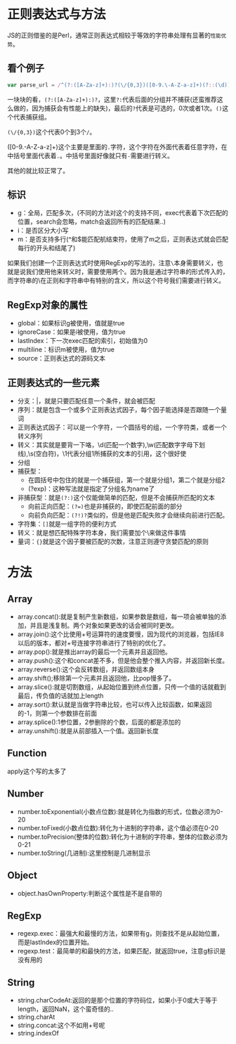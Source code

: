 # 正则表达式与方法
JS的正则借鉴的是Perl，通常正则表达式相较于等效的字符串处理有显著的`性能优势`。

## 看个例子
```javascript
var parse_url = /^(?:([A-Za-z]+):)?(\/{0,3})([0-9.\-A-Z-a-z]+)(?::(\d))?(?:\/([^?#]*))?(?:\?([^#]*))?(?:#(.*))?$/;
```

一块块的看，`(?:([A-Za-z]+):)?`，这里`?:`代表后面的分组并不捕获(还蛮推荐这么做的，因为捕获会有性能上的缺失)，最后的`?`代表是可选的，0次或者1次。`()`这个代表捕获组。

`(\/{0,3})`这个代表0个到3个`/`。

([0-9.\-A-Z-a-z]+)这个主要是里面的`.`字符，这个字符在外面代表着任意字符，在中括号里面代表着`.`。中括号里面好像就只有`-`需要进行转义。

其他的就比较正常了。

## 标识
  - g：全局，匹配多次，(不同的方法对这个的支持不同，exec代表着下次匹配的位置，search会忽略，match会返回所有的匹配结果..)
  - i：是否区分大小写
  - m：是否支持多行(^和$能匹配航结束符，使用了m之后，正则表达式就会匹配每行的开头和结尾了)

如果我们创建一个正则表达式时使用RegExp的写法的，注意`\`本身需要转义，也就是说我们使用他来转义时，需要使用两个。因为我是通过字符串的形式传入的，而字符串的\在正则和字符串中有特别的含义，所以这个符号我们需要进行转义。

## RegExp对象的属性

 - global：如果标识g被使用，值就是true
 - ignoreCase：如果是i被使用，值为true
 - lastIndex：下一次exec匹配的索引，初始值为0
 - multiline：标识m被使用，值为true
 - source：正则表达式的源码文本

## 正则表达式的一些元素

 - 分支：|，就是只要匹配任意一个条件，就会被匹配
 - 序列：就是包含一个或多个正则表达式因子，每个因子能选择是否跟随一个量词
 - 正则表达式因子：可以是一个字符，一个圆括号的组，一个字符类，或者一个转义序列
 - 转义：其实就是要背一下咯，\d(匹配一个数字),\w(匹配数字字母下划线),\s(空白符)，\1代表分组1所捕获的文本的引用，这个很好使
 - 分组
  - 捕获型：
    - 在圆括号中包住的就是一个捕获组，第一个就是分组1，第二个就是分组2
    - (?<name>exp)：这种写法就是指定了分组名为name了
  - 非捕获型：就是`(?:)`这个仅能做简单的匹配，但是不会捕获所匹配的文本
    - 向前正向匹配：`(?=)`也是非捕获的，即使匹配前面的部分
    - 向前负向匹配：`(?!)?`类似的，但是他是匹配失败才会继续向前进行匹配。
 - 字符集：`[]`就是一组字符的便利方式
 - 转义：就是想匹配特殊字符本身，我们需要加个\来做这件事情
 - 量词：`{}`就是这个因子要被匹配的次数，注意正则遵守贪婪匹配的原则

# 方法
## Array

 - array.concat():就是复制产生新数组，如果参数是数组，每一项会被单独的添加，并且是浅复制。两个对象如果更改的话会被同时更改。
 - array.join():这个比使用+号运算符的速度要慢，因为现代的浏览器，包括IE8以后的版本，都对+号连接字符串进行了特别的优化了。
 - array.pop():就是推出array的最后一个元素并且返回他。
 - array.push():这个和concat差不多，但是他会整个推入内容，并返回新长度。
 - array.reverse():这个会反转数组，并返回数组本身
 - array.shift();移除第一个元素并且返回他，比pop慢多了。
 - array.slice():就是切割数组，从起始位置到终点位置，只传一个值的话就截到最后，传负值的话就加上length
 - array.sort():默认就是当做字符串比较，也可以传入比较函数，如果返回的-1，则第一个参数排在前面
 - array.splice():1参位置，2参删除的个数，后面的都是添加的
 - array.unshift():就是从前部插入一个值。返回新长度

## Function
apply这个写的太多了

## Number

 - number.toExponential(小数点位数):就是转化为指数的形式，位数必须为0-20
 - number.toFixed(小数点位数):转化为十进制的字符串，这个值必须在0-20
 - number.toPrecision(整体的位数):转化为十进制的字符串，整体的位数必须为0-21
 - number.toString(几进制):这里控制是几进制显示

## Object
 - object.hasOwnProperty:判断这个属性是不是自带的

## RegExp
 - regexp.exec：最强大和最慢的方法，如果带有g，则查找不是从起始位置，而是lastIndex的位置开始。
 - regexp.test：最简单的和最快的方法，如果匹配，就返回true，注意g标识是没有用的

## String
 - string.charCodeAt:返回的是那个位置的字符码位，如果小于0或大于等于length，返回NaN，这个蛮奇怪的..
 - string.charAt
 - string.concat:这个不如用+号呢
 - string.indexOf
